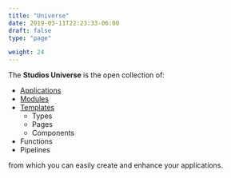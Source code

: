 ```yaml
---
title: "Universe"
date: 2019-03-11T22:23:33-06:00
draft: false
type: "page"

weight: 24
---
```


The __Studios Universe__ is the open collection of:

- [Applications](./applications)
- [Modules](./modules)
- [Templates](./templates)
  - Types
  - Pages
  - Components
- Functions
- Pipelines

from which you can easily create and enhance your applications.


